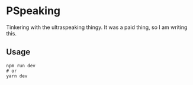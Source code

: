 # PSpeaking

Tinkering with the ultraspeaking thingy. It was a paid thing, so I am writing this.

## Usage

```
npm run dev
# or
yarn dev
```
